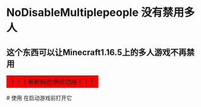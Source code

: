 # NoDisableMultiplepeople 没有禁用多人
## 这个东西可以让Minecraft1.16.5上的多人游戏不再禁用
<table><tr><td bgcolor=red>！！！有断网恐惧症勿用！！！</td></tr></table>
# 使用
在启动游戏前打开它
